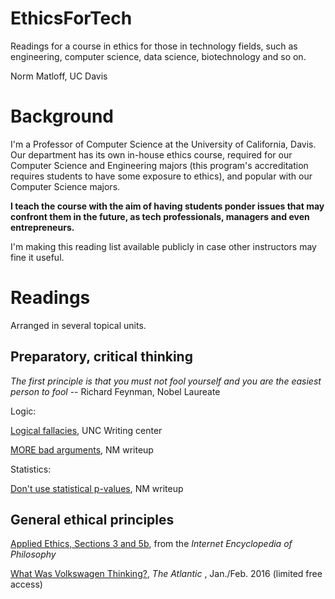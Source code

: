 # EthicsForTech

Readings for a course in ethics for those in technology fields,
such as engineering, computer science, data science, biotechnology and
so on.

Norm Matloff, UC Davis

# Background

I'm a Professor of Computer Science at the University of California,
Davis.  Our department has its own in-house ethics course, required for
our Computer Science and Engineering majors (this program's
accreditation requires students to have some exposure to ethics), and
popular with our Computer Science majors.

**I teach the course with the aim of having students ponder issues that
may confront them in the future, as tech professionals, managers and even
entrepreneurs.**

I'm making this reading list available publicly in case other
instructors may fine it useful.

# Readings

Arranged in several topical units.

## Preparatory, critical thinking

*The first principle is that you must not fool yourself and you are the
easiest person to fool* -- Richard Feynman, Nobel Laureate

Logic:

[Logical fallacies](http://writingcenter.unc.edu/handouts/fallacies/),
UNC Writing center

[MORE bad arguments](http://heather.cs.ucdavis.edu/~matloff/188/MOREBadArgs.html), NM writeup

Statistics:

[Don't use statistical p-values](https://github.com/matloff/regtools/blob/master/inst/NoPVals.md), NM writeup

## General ethical principles

[Applied Ethics, Sections 3 and 5b](http://www.iep.utm.edu/ap-ethic/#SH5), 
from the *Internet Encyclopedia of Philosophy*

[What Was Volkswagen Thinking?](http://www.theatlantic.com/magazine/archive/2016/01/what-was-volkswagen-thinking/419127/),
*The Atlantic* , Jan./Feb. 2016 (limited free access)
